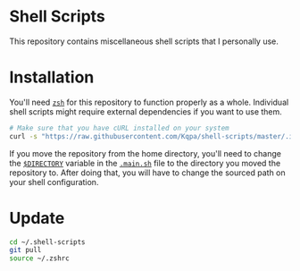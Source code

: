 # **Shell Scripts**

This repository contains miscellaneous shell scripts that I personally use.

# Installation

You'll need [`zsh`](https://zsh.sourceforge.io) for this repository to function properly as a whole. Individual shell scripts might require external dependencies if you want to use them.

```sh
# Make sure that you have cURL installed on your system
curl -s "https://raw.githubusercontent.com/Kqpa/shell-scripts/master/.install.sh" | zsh
```

If you move the repository from the home directory, you'll need to change the [`$DIRECTORY`](/.main.sh#L1) variable in the [`.main.sh`](/.main.sh) file to the directory you moved the repository to. After doing that, you will have to change the sourced path on your shell configuration.

# Update

```sh
cd ~/.shell-scripts
git pull
source ~/.zshrc
```